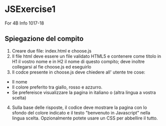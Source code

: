 # JSExercise1
For 4B Info 1017-18

## Spiegazione del compito
1) Creare due file: index.html e choose.js
2) Il file html deve essere un file validato HTML5 e contenere come titolo in H1 il vostro nome e in H2 il nome di questo compito; deve inoltre collegarsi al fie choose.js ed eseguirlo
3) Il codce presente in choose.js deve chiedere all' utente tre cose:
* Il nome
* Il colore preferito tra giallo, rosso e azzurro.
* Se prefereisce visualizzare la pagina in italiano o (altra lingua a vostra scelta)
4) Sulla base delle risposte, il codice deve mostrare la pagina con lo sfondo del colore indicato e il testo "benvenuto in Javascript" nella lingua scelta.
Opzionalmente potete usare un CSS per abbellire il tutto.

